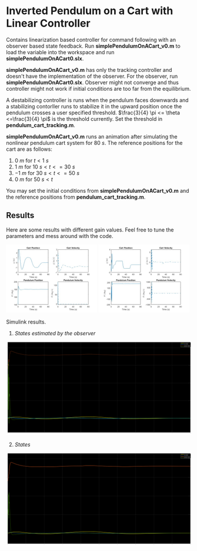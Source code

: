 # Inverted Pendulum on a Cart with Linear Controller

Contains linearization based controller for command following with an observer based state feedback. Run **simplePendulumOnACart_v0.m** to load the variable into the workspace and run **simplePendulumOnACart0.slx**.

**simplePendulumOnACart_v0.m** has only the tracking controller and doesn't have the implementation of the observer. For the observer, run **simplePendulumOnACart0.slx**. Observer might not converge and thus controller might not work if initial conditions are too far from the equilibrium.

A destabilizing controller is runs when the pendulum faces downwards and a stabilizing contorller runs to stabilize it in the upward position once the pendulum crosses a user specified threshold. $\frac{3}{4} \pi <= \theta <=\frac{3}{4} \pi$ is the threshold currently. Set the threshold in **pendulum_cart_tracking.m**.

**simplePendulumOnACart_v0.m** runs an animation after simulating the nonlinear pendulum cart system for $80$ $s$. The reference positions for the cart are as follows:

1) $0\ m$ for $t < 1\ s$
2) $1\ m$ for $10\ s < t <= 30\ s$
3) $-1\ m$ for $30\ s < t <= 50\ s$
4) $0\ m$ for $50\ s < t$

You may set the initial conditions from **simplePendulumOnACart_v0.m** and the reference positions from **pendulum_cart_tracking.m**.

## Results
Here are some results with different gain values. Feel free to tune the parameters and mess around with the code.

<p float="left">
  <img src="pendulumCart.jpg" width="49%" height = "50%" />
  <img src="pendulumCart2.jpg" width="49%" height = "50%" />
</p>


Simulink results.

1) <em>States estimated by the observer</em>
<p float="center"> 
  <img src="estimatedStates.svg"/>
</p>

2) <em>States</em>
<p float="left">
  <img src="states.svg"/>
</p>